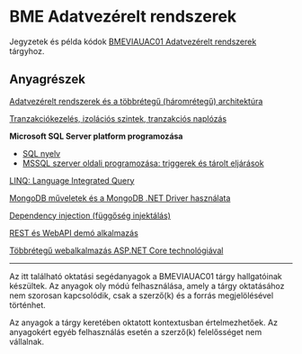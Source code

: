 # BME Adatvezérelt rendszerek

Jegyzetek és példa kódok [BMEVIAUAC01 Adatvezérelt rendszerek](https://www.aut.bme.hu/Course/adatvezerelt) tárgyhoz.

## Anyagrészek

[Adatvezérelt rendszerek és a többrétegű (háromrétegű) architektúra](Tobbregu-Architektura/README.md)

[Tranzakciókezelés, izolációs szintek, tranzakciós naplózás](Tranzakciokezeles/README.md)

**Microsoft SQL Server platform programozása**

- [SQL nyelv](./MSSQL-programozasa/sql-nyelv.md)
- [MSSQL szerver oldali programozása: triggerek és tárolt eljárások](./MSSQL-programozasa/mssql-programozasa.md)

[LINQ: Language Integrated Query](./LINQ/README.md)

[MongoDB műveletek és a MongoDB .NET Driver használata](./MongoDB-DotNet/README.md)

[Dependency injection (függőség injektálás)](./Dependency-Injection)

[REST és WebAPI demó alkalmazás](./Rest-WebApi)

[Többrétegű webalkalmazás ASP.NET Core technológiával](./TobbreteguWebalkalmazas-AspNetCore)

---

Az itt található oktatási segédanyagok a BMEVIAUAC01 tárgy hallgatóinak készültek. Az anyagok oly módú felhasználása, amely a tárgy oktatásához nem szorosan kapcsolódik, csak a szerző(k) és a forrás megjelölésével történhet.

Az anyagok a tárgy keretében oktatott kontextusban értelmezhetőek. Az anyagokért egyéb felhasználás esetén a szerző(k) felelősséget nem vállalnak.

